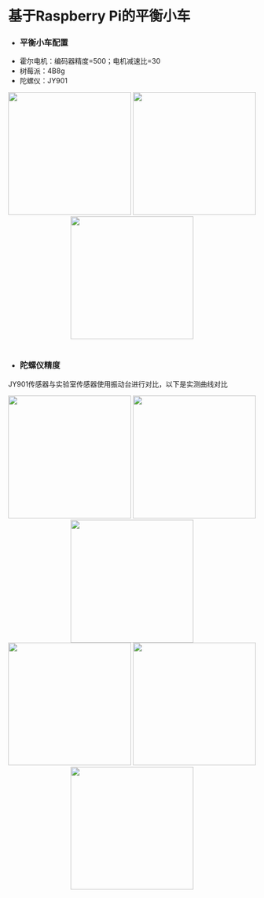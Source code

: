 基于Raspberry Pi的平衡小车
=====================================================================================
* ### 平衡小车配置 ###
* 霍尔电机：编码器精度=500；电机减速比=30
* 树莓派：4B8g
* 陀螺仪：JY901
<div align=center>
  <img width="250" src="https://user-images.githubusercontent.com/98397090/215258730-3816f08a-8a0c-4170-bf4c-46618e9a9a1f.png"/>
  <img width="250" src="https://user-images.githubusercontent.com/98397090/215258949-5a619773-dc73-49df-9ecf-03f13fc7a815.png"/>
  <img width="250" src="https://user-images.githubusercontent.com/98397090/215300615-f647db3b-9a22-41c6-8eb3-d9903e65f152.gif"/>
</div><br>

* ### 陀螺仪精度 ###
JY901传感器与实验室传感器使用振动台进行对比，以下是实测曲线对比
<div align=center>
<img width="250" src="https://user-images.githubusercontent.com/98397090/215261571-e416913e-1597-44f3-8991-0efb430d261a.png"/>
<img width="250" src="https://user-images.githubusercontent.com/98397090/215261883-18206ce8-6869-491c-8f9c-3e872d28ade1.png"/>
<img width="250" src="https://user-images.githubusercontent.com/98397090/215262228-2454029e-32a0-43f4-b805-0939f0b92f12.png"/>
</div>

<div align=center>
<img width="250" src="https://user-images.githubusercontent.com/98397090/215262478-d39e26b5-4277-4146-a526-36e24d63b7a9.png"/>
<img width="250" src="https://user-images.githubusercontent.com/98397090/215262658-e84635db-5111-43e7-855b-f312d646dd86.png"/>
<img width="250" src="https://user-images.githubusercontent.com/98397090/215262777-08421312-c8c1-4d6c-99e7-8022fe671515.png"/>
</div>
